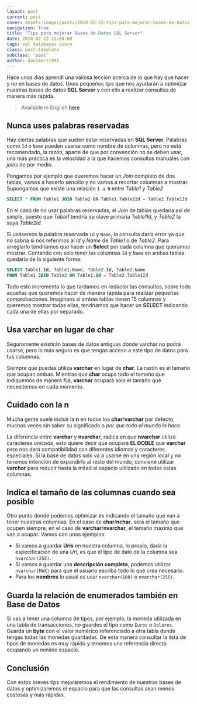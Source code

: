 ```yaml
---
layout: post
current: post
cover: assets/images/posts/2018-02-22-tips-para-mejorar-bases-de-datos-sql-server/header.jpg
navigation: True
title: "Tips para mejorar Bases de Datos SQL Server"
date: 2018-02-22 12:00:00
tags: sql databases azure
class: post-template
subclass: 'post'
author: danimart1991
---
```


Hace unos días aprendí una valiosa lección acerca de lo que hay que hacer y no en bases de datos. Unos pequeños *tips* que nos ayudarán a optimizar nuestras bases de datos **SQL Server** y con ello a realizar consultas de manera más rápida.

> Available in English [here](http://www.danielmartingonzalez.com/tips-to-improve-sql-server-databases-readme.html)

## Nunca uses palabras reservadas

Hay ciertas palabras que suelen estar reservadas en **SQL Server**. Palabras como `Id` o `Name` pueden usarse como nombre de columnas, pero no está recomendado, la razón, aparte de que por convención no se deben usar, una más práctica es la velocidad a la que hacemos consultas manuales con *joins* de por medio.

Pongamos por ejemplo que queremos hacer un *Join* completo de dos tablas, vamos a hacerlo sencillo y no vamos a recortar columnas a mostrar. Supongamos que existe una relación `1 a N` entre *Table1* y *Table2*

```SQL
SELECT * FROM Table1 JOIN Table2 ON Table1.Table1Id = Table2.Table1Id
```

En el caso de no usar palabras reservadas, el *Join* de tablas quedaría así de simple, puesto que *Table1* tendría su clave primaria *Table1Id*, y *Table2* la suya *Table2Id*.

Si usásemos la palabra reservada `Id` y `Name`, la consulta daría error ya que no sabría si nos referimos al *Id* y *Name* de *Table1* o de *Table2*. Para arreglarlo tendríamos que hacer un **Select** por cada columna que queramos mostrar. Contando con solo tener las columnas `Id` y `Name` en ambas tablas quedaría de la siguiente forma:

```SQL
SELECT Table1.Id, Table1.Name, Table2.Id, Table2.Name
FROM Table1 JOIN Table2 ON Table1.Id = Table2.Table1Id
```

Todo esto incrementa lo que tardamos en redactar las consultas, sobre todo aquellas que queremos hacer de manera rápida para realizar pequeñas comprobaciones. Imaginaos si ambas tablas tienen 15 columnas y queremos mostrar todas ellas, tendríamos que hacer un **SELECT** indicando cada una de ellas por separado.

## Usa varchar en lugar de char

Seguramente existirán bases de datos antiguas donde varchar no podrá usarse, pero lo más seguro es que tengas acceso a este tipo de datos para tus columnas.

Siempre que puedas utiliza **varchar** en lugar de **char**. La razón es el tamaño que ocupan ambas. Mientras que **char** ocupa todo el tamaño que indiquemos de manera fija, **varchar** ocupará solo el tamaño que necesitemos en cada momento.

## Cuidado con la n

Mucha gente suele incluir la **n** en todos los **char**/**varchar** por defecto, muchas veces sin saber su significado o *por que todo el mundo lo hace*.

La diferencia entre **varchar** y **nvarchar**, radica en que **nvarchar** utiliza caracteres *unicode*, esto quiere decir que ocupará **EL DOBLE** que **varchar** pero nos dará compatibilidad con diferentes idiomas y caracteres especiales. Si la base de datos solo va a usarse en una región local y no tenemos intención de expandirlo al resto del mundo, conviene utilizar **varchar** para reducir hasta la mitad el espacio utilizado en todas estas columnas.

## Indica el tamaño de las columnas cuando sea posible

Otro punto donde podemos optimizar es indicando el tamaño que van a tener nuestras columnas. En el caso de **char**/**nchar**, será el tamaño que ocupen siempre, en el caso de **varchar**/**nvarchar**, el tamaño máximo que van a ocupar. Vamos con unos ejemplos:

- Si vamos a guardar **Urls** en nuestra columna, lo propio, dada la especificación de una *Url*, es que el tipo de dato de la columna sea `nvarchar(255)`.
- Si vamos a guardar una **descripción completa**, podemos utilizar `nvarchar(MAX)` para que el usuario escriba todo lo que crea necesario.
- Para los **nombres** lo usual es usar `nvarchar(100)` o `nvarchar(255)`.

## Guarda la relación de enumerados también en Base de Datos

Si vas a tener una columna de tipos, por ejemplo, la moneda utilizada en una tabla de transacciones, no guardes el tipo como `Euros` o `Dolares`. Guarda un **byte** con el valor numérico referenciado a otra tabla donde tengas todas las monedas guardadas. De esta manera consultar la lista de tipos de monedas es muy rápido y tenemos una referencia directa ocupando un mínimo espacio.

## Conclusión

Con estos breves tips mejoraremos el rendimiento de nuestras bases de datos y optimizaremos el espacio para que las consultas sean menos costosas y más rápidas.